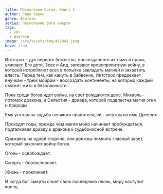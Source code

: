 ```yaml
---
title: Песнопение богов. Книга 1
author: Рина Харос
genre: Фэнтези
series: Песнопение бога смерти
tags:
  - 18+
  - фэнтези
image: /src/assets/img/412841.jpeg
have: true
---
```

Интстрох - дух первого божества, воссозданного из тьмы и праха, умирает. Его дети, Зевс и Аид, затевают кровопролитную войну, в которой истребляют всех в попытке завладеть магией и захватить власть. Перед тем, как кануть в Забвение, Интстрох предрекает внучкам - трем мойрам - воссоздать континенты, на которых каждый сможет жить в безопасности.

Пока среди богов идет война, на свет рождаются двое. Михаэль - потомок дракона, и Селестия - дриада, которой подвластна магия огня и природы.

Ему уготована судьба великого правителя, ей - жертвы во имя Древних.

Проходят годы, прежде чем магия мойр начинает пробуждаться, подталкивая дриаду и дракона к судьбоносной встрече.

Сражаясь на одной стороне, они должны помнить главный завет, который закончит войну богов.



Огонь - освобождает.

Смерть - благословляет.

Жизнь - проклинает.

И когда бог смерти споет свою последнюю песнь, миру наступит конец.
